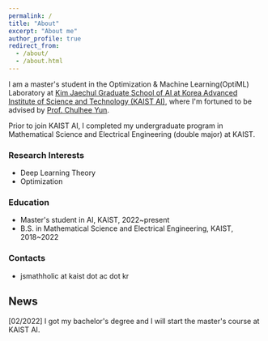 ```yaml
---
permalink: /
title: "About"
excerpt: "About me"
author_profile: true
redirect_from: 
  - /about/
  - /about.html
---
```


I am a master's student in the Optimization & Machine Learning(OptiML) Laboratory at [Kim Jaechul Graduate School of AI at Korea Advanced Institute of Science and Technology (KAIST AI)](https://gsai.kaist.ac.kr), where I'm fortuned to be advised by [Prof. Chulhee Yun](https://chulheeyun.github.io/). 

Prior to join KAIST AI, I completed my undergraduate program in Mathematical Science and Electrical Engineering (double major) at KAIST.

### Research Interests
- Deep Learning Theory
- Optimization

### Education
- Master's student in AI, KAIST, 2022~present
- B.S. in Mathematical Science and Electrical Engineering, KAIST, 2018~2022

### Contacts
- jsmathholic at kaist dot ac dot kr

## News

[02/2022] I got my bachelor's degree and I will start the master's course at KAIST AI.
